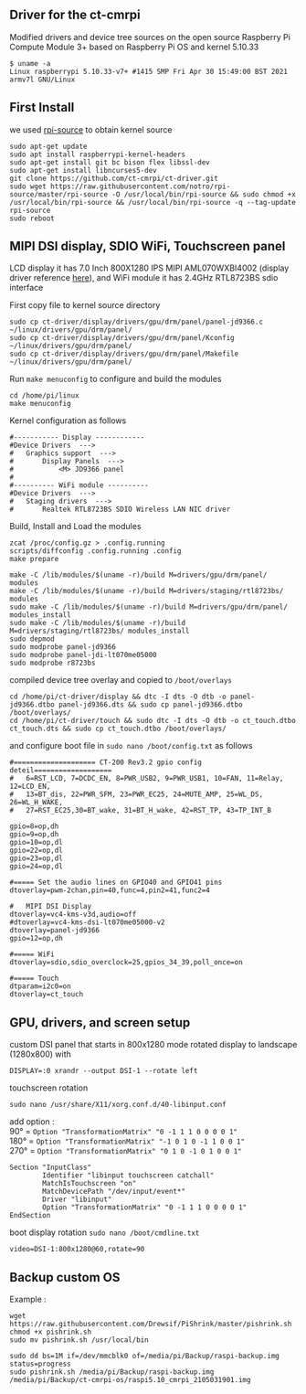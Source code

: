 ## Driver for the ct-cmrpi 
Modified drivers and device tree sources on the open source Raspberry Pi Compute Module 3+
based on Raspberry Pi OS and kernel 5.10.33 

```
$ uname -a
Linux raspberrypi 5.10.33-v7+ #1415 SMP Fri Apr 30 15:49:00 BST 2021 armv7l GNU/Linux
```

## First Install 
we used [rpi-source](https://github.com/RPi-Distro/rpi-source) to obtain kernel source 
```
sudo apt-get update
sudo apt install raspberrypi-kernel-headers
sudo apt-get install git bc bison flex libssl-dev
sudo apt-get install libncurses5-dev
git clone https://github.com/ct-cmrpi/ct-driver.git
sudo wget https://raw.githubusercontent.com/notro/rpi-source/master/rpi-source -O /usr/local/bin/rpi-source && sudo chmod +x /usr/local/bin/rpi-source && /usr/local/bin/rpi-source -q --tag-update
rpi-source
sudo reboot
```
 
## MIPI DSI display, SDIO WiFi, Touchscreen panel
LCD display it has 7.0 Inch 800X1280 IPS MIPI AML070WXBI4002 (display driver reference [here](https://github.com/cutiepi-io/cutiepi-drivers/tree/master/Display)),
and WiFi module it has 2.4GHz RTL8723BS sdio interface

First copy file to kernel source directory
```
sudo cp ct-driver/display/drivers/gpu/drm/panel/panel-jd9366.c ~/linux/drivers/gpu/drm/panel/
sudo cp ct-driver/display/drivers/gpu/drm/panel/Kconfig ~/linux/drivers/gpu/drm/panel/
sudo cp ct-driver/display/drivers/gpu/drm/panel/Makefile ~/linux/drivers/gpu/drm/panel/
```

Run `make menuconfig` to configure and build the modules

```
cd /home/pi/linux
make menuconfig
```

Kernel configuration as follows
```
#----------- Display ------------
#Device Drivers  --->
#	Graphics support  --->
#		Display Panels  --->  
#			<M> JD9366 panel
#			
#---------- WiFi module ----------
#Device Drivers  --->
#	Staging drivers  --->
#		Realtek RTL8723BS SDIO Wireless LAN NIC driver	
```
Build, Install and Load the modules
```
zcat /proc/config.gz > .config.running
scripts/diffconfig .config.running .config
make prepare

make -C /lib/modules/$(uname -r)/build M=drivers/gpu/drm/panel/ modules
make -C /lib/modules/$(uname -r)/build M=drivers/staging/rtl8723bs/ modules
sudo make -C /lib/modules/$(uname -r)/build M=drivers/gpu/drm/panel/ modules_install
sudo make -C /lib/modules/$(uname -r)/build M=drivers/staging/rtl8723bs/ modules_install
sudo depmod
sudo modprobe panel-jd9366
sudo modprobe panel-jdi-lt070me05000
sudo modprobe r8723bs
```

compiled device tree overlay and copied to `/boot/overlays` 

```
cd /home/pi/ct-driver/display && dtc -I dts -O dtb -o panel-jd9366.dtbo panel-jd9366.dts && sudo cp panel-jd9366.dtbo /boot/overlays/ 
cd /home/pi/ct-driver/touch && sudo dtc -I dts -O dtb -o ct_touch.dtbo ct_touch.dts && sudo cp ct_touch.dtbo /boot/overlays/
```
and configure boot file in `sudo nano /boot/config.txt` as follows

```
#==================== CT-200 Rev3.2 gpio config deteil===================
#	6=RST_LCD, 7=DCDC_EN, 8=PWR_USB2, 9=PWR_USB1, 10=FAN, 11=Relay, 12=LCD_EN, 
#	13=BT_dis, 22=PWR_SFM, 23=PWR_EC25, 24=MUTE_AMP, 25=WL_DS, 26=WL_H_WAKE, 
#	27=RST_EC25,30=BT_wake, 31=BT_H_wake, 42=RST_TP, 43=TP_INT_B

gpio=8=op,dh
gpio=9=op,dh
gpio=10=op,dl
gpio=22=op,dl
gpio=23=op,dl
gpio=24=op,dl

#===== Set the audio lines on GPIO40 and GPIO41 pins
dtoverlay=pwm-2chan,pin=40,func=4,pin2=41,func2=4

#	MIPI DSI Display
dtoverlay=vc4-kms-v3d,audio=off
#dtoverlay=vc4-kms-dsi-lt070me05000-v2
dtoverlay=panel-jd9366
gpio=12=op,dh

#===== WiFi
dtoverlay=sdio,sdio_overclock=25,gpios_34_39,poll_once=on

#===== Touch
dtparam=i2c0=on
dtoverlay=ct_touch
```

## GPU, drivers, and screen setup
custom DSI panel that starts in 800x1280 mode
rotated display to landscape (1280x800) with 

```
DISPLAY=:0 xrandr --output DSI-1 --rotate left
```

touchscreen rotation
```
sudo nano /usr/share/X11/xorg.conf.d/40-libinput.conf
```
add option : <br/>
    90°  =   `Option "TransformationMatrix" "0 -1 1 1 0 0 0 0 1"`<br/>
    180° =   `Option "TransformationMatrix" "-1 0 1 0 -1 1 0 0 1"`<br/>
    270° =   `Option "TransformationMatrix" "0 1 0 -1 0 1 0 0 1"` 

```
Section "InputClass"
        Identifier "libinput touchscreen catchall"
        MatchIsTouchscreen "on"
        MatchDevicePath "/dev/input/event*"
        Driver "libinput"
        Option "TransformationMatrix" "0 -1 1 1 0 0 0 0 1"
EndSection
```

boot display rotation `sudo nano /boot/cmdline.txt`
```
video=DSI-1:800x1280@60,rotate=90
```

## Backup custom OS
Example : 
```
wget  https://raw.githubusercontent.com/Drewsif/PiShrink/master/pishrink.sh
chmod +x pishrink.sh
sudo mv pishrink.sh /usr/local/bin

sudo dd bs=1M if=/dev/mmcblk0 of=/media/pi/Backup/raspi-backup.img status=progress
sudo pishrink.sh /media/pi/Backup/raspi-backup.img /media/pi/Backup/ct-cmrpi-os/raspi5.10_cmrpi_2105031901.img
```
